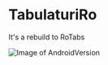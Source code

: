 # TabulaturiRo
It's a rebuild to RoTabs





![Image of AndroidVersion](https://github.com/cristysandu/TabulaturiRo/blob/master/Demo2.jpg)
